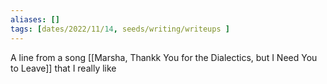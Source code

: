 ```yaml
---
aliases: []
tags: [dates/2022/11/14, seeds/writing/writeups ]
---
```

 
A line from a song [[Marsha, Thankk You for the Dialectics, but I Need You to Leave]] that I really like

